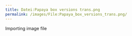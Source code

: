 ```yaml
---
title: Datei:Papaya box versions trans.png
permalink: /images/File:Papaya_box_versions_trans.png/
---
```


Importing image file